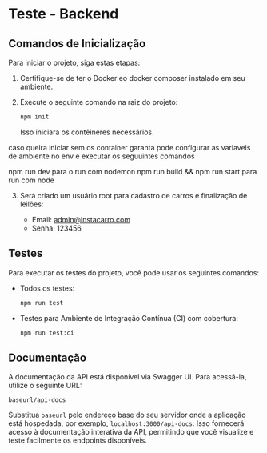 # Teste - Backend

## Comandos de Inicialização

Para iniciar o projeto, siga estas etapas:

1. Certifique-se de ter o Docker eo docker composer instalado em seu ambiente.

2. Execute o seguinte comando na raiz do projeto:

   ```bash
   npm init
   ```

   Isso iniciará os contêineres necessários.

caso queira iniciar sem os container garanta pode configurar as variaveis de ambiente no env e executar os seguuintes comandos

npm run dev para o run com nodemon
npm run build && npm run start para run com node 

3. Será criado um usuário root para cadastro de carros e finalização de leilões:

   - Email: admin@instacarro.com
   - Senha: 123456

## Testes

Para executar os testes do projeto, você pode usar os seguintes comandos:
  
- Todos os testes:

  ```bash
  npm run test
  ```

- Testes para Ambiente de Integração Contínua (CI) com cobertura:

  ```bash
  npm run test:ci
  ```

## Documentação

A documentação da API está disponível via Swagger UI. Para acessá-la, utilize o seguinte URL:

```
baseurl/api-docs
```

Substitua `baseurl` pelo endereço base do seu servidor onde a aplicação está hospedada, por exemplo, `localhost:3000/api-docs`. Isso fornecerá acesso à documentação interativa da API, permitindo que você visualize e teste facilmente os endpoints disponíveis.
